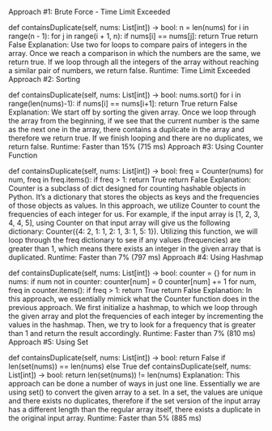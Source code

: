 Approach #1: Brute Force - Time Limit Exceeded

def containsDuplicate(self, nums: List[int]) -> bool:
    n = len(nums)
    for i in range(n - 1):
        for j in range(i + 1, n):
            if nums[i] == nums[j]: return True
    return False
Explanation: Use two for loops to compare pairs of integers in the array. Once we reach a comparison in which the numbers are the same, we return true. If we loop through all the integers of the array without reaching a similar pair of numbers, we return false.
Runtime: Time Limit Exceeded
Approach #2: Sorting

def containsDuplicate(self, nums: List[int]) -> bool:
    nums.sort()
    for i in range(len(nums)-1):
        if nums[i] == nums[i+1]: return True
    return False
Explanation: We start off by sorting the given array. Once we loop through the array from the beginning, if we see that the current number is the same as the next one in the array, there contains a duplicate in the array and therefore we return true. If we finish looping and there are no duplicates, we return false.
Runtime: Faster than 15% (715 ms)
Approach #3: Using Counter Function

def containsDuplicate(self, nums: List[int]) -> bool:
    freq = Counter(nums)
    for num, freq in freq.items():
        if freq > 1:
            return True
    return False
Explanation: Counter is a subclass of dict designed for counting hashable objects in Python. It’s a dictionary that stores the objects as keys and the frequencies of those objects as values. In this approach, we utilize Counter to count the frequencies of each integer for us. For example, if the input array is [1, 2, 3, 4, 4, 5], using Counter on that input array will give us the following dictionary: Counter({4: 2, 1: 1, 2: 1, 3: 1, 5: 1}). Utilizing this function, we will loop through the freq dictionary to see if any values (frequencies) are greater than 1, which means there exists an integer in the given array that is duplicated.
Runtime: Faster than 7% (797 ms)
Approach #4: Using Hashmap

def containsDuplicate(self, nums: List[int]) -> bool:
    counter = {}
    for num in nums:
        if num not in counter:
            counter[num] = 0
        counter[num] += 1
    for num, freq in counter.items():
        if freq > 1:
            return True
    return False
Explanation: In this approach, we essentially mimick what the Counter function does in the previous approach. We first initialize a hashmap, to which we loop through the given array and plot the frequencies of each integer by incrementing the values in the hashmap. Then, we try to look for a frequency that is greater than 1 and return the result accordingly.
Runtime: Faster than 7% (810 ms)
Approach #5: Using Set

def containsDuplicate(self, nums: List[int]) -> bool:
    return False if len(set(nums)) == len(nums) else True
def containsDuplicate(self, nums: List[int]) -> bool:
    return len(set(nums)) != len(nums)
Explanation: This approach can be done a number of ways in just one line. Essentially we are using set() to convert the given array to a set. In a set, the values are unique and there exists no duplicates, therefore if the set version of the input array has a different length than the regular array itself, there exists a duplicate in the original input array.
Runtime: Faster than 5% (885 ms)
